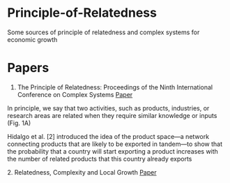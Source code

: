 # Principle-of-Relatedness
Some sources of principle of relatedness and complex systems for economic growth

# Papers
1. The Principle of Relatedness: Proceedings of the Ninth International Conference on Complex Systems <a href="https://www.researchgate.net/publication/326562653_The_Principle_of_Relatedness_Proceedings_of_the_Ninth_International_Conference_on_Complex_Systems"> Paper </a>
<p>In principle, we say that two activities, such as products, industries, or research areas are related when they require similar knowledge or inputs (Fig. 1A)</p>
<p>Hidalgo et al. [2] introduced the idea of the product space—a network connecting
products that are likely to be exported in tandem—to show that the probability that a
country will start exporting a product increases with the number of related products that
this country already exports </p>
2. Relatedness, Complexity and Local Growth <a href="https://docs.iza.org/dp12223.pdf"> Paper </a>
